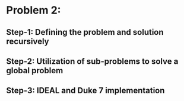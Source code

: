 # Problem 2:

## Step-1: Defining the problem and solution recursively


## Step-2: Utilization of sub-problems to solve a global problem


## Step-3: IDEAL and Duke 7 implementation 
